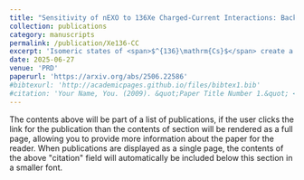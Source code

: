 ```yaml
---
title: "Sensitivity of nEXO to 136Xe Charged-Current Interactions: Background-free Searches for Solar Neutrinos and Fermionic Dark Matter"
collection: publications
category: manuscripts
permalink: /publication/Xe136-CC
excerpt: 'Isomeric states of <span>$^{136}\mathrm{Cs}$</span> create a unique time-delayed coincident signal in LXe TPCs, which can be used for background rejection on the order of <span>$10^{-9}$</span>, enabling background-free measurements of solar neutrinos and electron-coupling fermionic dark matter.'
date: 2025-06-27
venue: 'PRD'
paperurl: 'https://arxiv.org/abs/2506.22586'
#bibtexurl: 'http://academicpages.github.io/files/bibtex1.bib'
#citation: 'Your Name, You. (2009). &quot;Paper Title Number 1.&quot; <i>Journal 1</i>. 1(1).'
---
```

The contents above will be part of a list of publications, if the user clicks the link for the publication than the contents of section will be rendered as a full page, allowing you to provide more information about the paper for the reader. When publications are displayed as a single page, the contents of the above "citation" field will automatically be included below this section in a smaller font.

